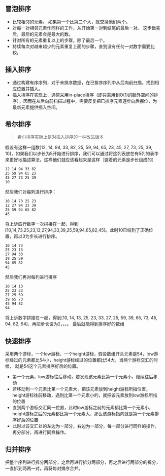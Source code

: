 ## 冒泡排序
- 比较相邻的元素。 如果第一个比第二个大，就交换他们两个。
- 对每一对相邻元素作同样的工作，从开始第一对到结尾的最后一对。 这步做完后，最后的元素会是最大的数。
- 针对所有的元素重复以上的步骤，除了最后一个。
- 持续每次对越来越少的元素重复上面的步骤，直到没有任何一对数字需要比较。
## 插入排序
- 通过构建有序序列，对于未排序数据，在已排序序列中从后向前扫描，找到相应位置并插入。
- 插入排序在实现上，通常采用in-place排序（即只需用到O(1)的额外空间的排序），因而在从后向前扫描过程中，需要反复把已排序元素逐步向后挪位，为最新元素提供插入空间。
## 希尔排序
> 希尔排序实际上是对插入排序的一种改进版本

假设有这样一组数[12, 14, 94, 33, 82, 25, 59, 94, 65, 23, 45, 27, 73, 25, 39, 10]，如果我们以步长为5开始进行排序，我们可以通过将这列表放在有5列的表中
来更好地描述算法，这样他们就应该看起来是这样（竖着的元素是步长组成的）
```
12 14 94 33 82
25 59 94 65 23
45 27 73 25 39
10
```
然后我们对每列进行排序：
```
10 14 73 25 23
12 27 94 33 39
25 59 94 65 82
45
```
将上诉四行数字一次拼接在一起，得到[10,14,73,25,23,12,27,94,33,39,25,59,94,65,82,45]。此时10已结到了正确位置，再以3为步长进行排序。
```
10 14 73
25 23 13
27 94 33
39 25 59
94 65 82
45
```
然后我们再对每列进行排序
```
10 14 13
25 23 33
27 25 59
39 65 73
45 94 82
94
```
将上诉数字拼接在一起，得到[10, 14, 13, 25, 23, 33, 27, 25, 59, 39, 65, 73, 45, 94, 82, 94]，再把步长设为2，。。。
最后就能得到排序好的数组
## 快速排序
采用两个游标，一个low游标，一个height游标，假设数组开头元素是54，low游标经过的元素都比54小，height游标经过的位置都比54大，当两个游标交汇的时候，
就是54这个元素排序好后的位置。
- 第一个元素，low游标往后移动，若发现该元素比第一个元素小，继续往后移动
- 若移动到一个元素比第一个元素大，把该元素放到height游标所指位置，height游标往前移动，遇到比第一个元素小的，就把该元素放到low游标所指的位置
- 直到两个游标交汇同一位置，此时low游标之前的元素都比第一个元素小，height游标之后的元素都比第一个元素大，那么该游标指向就是第一个元素排序好后的位置
- 此时以该交汇处的左边为一部分，右边为一部分，每一部分进行同样的操作，再分部分，再进行同样操作。

## 归并排序
把整个序列进行拆分两部分，之后再进行拆分两部分，再之后进行两部分的拆分，一直拆到两两一对，再将每对排序合并。